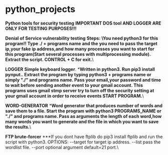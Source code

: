 # python_projects
**Python tools for security testing**
**IMPORTANT DOS tool AND LOGGER ARE ONLY FOR TESTING PURPOSES!!!**

**Denial of Service vulnerability testing**
**Steps:
  \You need python3 for this program!!
Type ./ + programs name and the you need to pass the target ip,your fake ip address,and how many processes you want to start        for this program(Start several processes with multiprocessing module).
Extract the script.
CONTROL + C for exit.**\

**LOGGER**
**Simple keyboard logger**.
  \***Written in python3.
  Run pip3 install pynput..
  Extract the program by typing python3 + programs name or simply "./"  and programs name.
  Pass your email,your password and time to wait before sending another event to your gmail account.
  This programs uses gmail stmp server try to turn off the security setting at your gmail account in order to receive events
  START PROGRAM.**\

**WORD-GENERATOR**
\***Word generator that produces number of words and save them to a file.
  Start the program with python3 PROGRAMS_NAME or "./" and programs name.
  Pass as arguments the length of each word,how many words you want to generate and the file in which you want to save the              results.**\

**FTP brute-forcer**
\***If you dont have ftplib do pip3 install ftplib and run the script with python3.
  OPTIONS:
  --target for target ip address.
  --list pass the wordlist file.
  --port optional argument default=21 port.\





